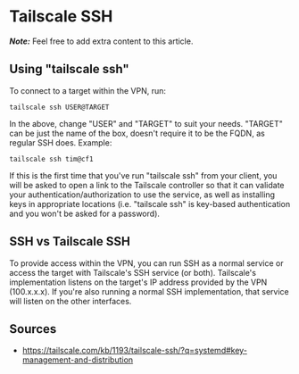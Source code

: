 # Tailscale SSH

***Note:*** Feel free to add extra content to this article.

## Using "tailscale ssh"

To connect to a target within the VPN, run:
```
tailscale ssh USER@TARGET
```
In the above, change "USER" and "TARGET" to suit your needs.  "TARGET" can be just the name of the box, doesn't require it to be the FQDN, as regular SSH does.  Example:
```
tailscale ssh tim@cf1
```
If this is the first time that you've run "tailscale ssh" from your client, you will be asked to open a link to the Tailscale controller so that it can validate your authentication/authorization to use the service, as well as installing keys in appropriate locations (i.e. "tailscale ssh" is key-based authentication and you won't be asked for a password).

## SSH vs Tailscale SSH

To provide access within the VPN, you can run SSH as a normal service or access the target with Tailscale's SSH service (or both).  Tailscale's implementation listens on the target's IP address provided by the VPN (100.x.x.x).  If you're also running a normal SSH implementation, that service will listen on the other interfaces.

## Sources
* https://tailscale.com/kb/1193/tailscale-ssh/?q=systemd#key-management-and-distribution
